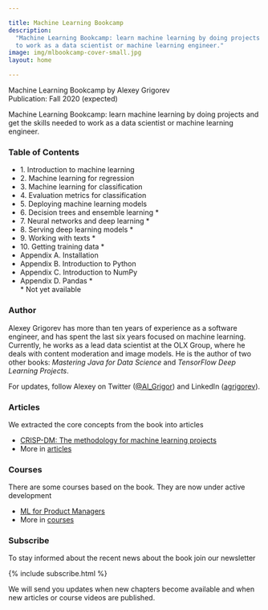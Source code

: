 ```yaml
---

title: Machine Learning Bookcamp
description:
  "Machine Learning Bookcamp: learn machine learning by doing projects and get the skills needed
  to work as a data scientist or machine learning engineer."
image: img/mlbookcamp-cover-small.jpg
layout: home

---
```


Machine Learning Bookcamp by Alexey Grigorev<br/>
Publication: Fall 2020 (expected)

Machine Learning Bookcamp: learn machine learning by doing projects and get the skills needed
to work as a data scientist or machine learning engineer.


### Table of Contents

<ul>
    <li>1. Introduction to machine learning</li>
    <li>2. Machine learning for regression</li>
    <li>3. Machine learning for classification</li>
    <li>4. Evaluation metrics for classification</li>
    <li>5. Deploying machine learning models</li>
    <li><span class="wip">6. Decision trees and ensemble learning *</span></li>
    <li><span class="wip">7. Neural networks and deep learning *</span></li>
    <li><span class="wip">8. Serving deep learning models *</span></li>
    <li><span class="wip">9. Working with texts *</span></li>
    <li><span class="wip">10. Getting training data *</span></li>
    <li>Appendix A. Installation</li>
    <li>Appendix B. Introduction to Python</li>
    <li>Appendix C. Introduction to NumPy</li>
    <li><span class="wip">Appendix D. Pandas *</span></li>
    <li style="list-style-type:none;">* Not yet available</li>
</ul>


### Author

Alexey Grigorev has more than ten years of experience as a software engineer, and has spent the last six years
focused on machine learning. Currently, he works as a lead data scientist at the OLX Group, where he deals
with content moderation and image models. He is the author of two other books: 
<i>Mastering Java for Data Science</i> and <i>TensorFlow Deep Learning Projects</i>.

For updates, follow Alexey on Twitter ([@Al_Grigor](https://twitter.com/Al_Grigor)) and
LinkedIn ([agrigorev](https://www.linkedin.com/in/agrigorev)).


### Articles

We extracted the core concepts from the book into articles

* [CRISP-DM: The methodology for machine learning projects](/article/crisp-dm)
* More in [articles](/articles)


### Courses 

There are some courses based on the book. They are now under active development

* [ML for Product Managers](/course/ml-pm)
* More in [courses](/courses)


### Subscribe

To stay informed about the recent news about the book join our newsletter

{% include subscribe.html %}

We will send you updates when new chapters become available and when new articles or course videos are published.